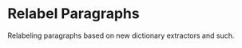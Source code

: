 Relabel Paragraphs
==================

Relabeling paragraphs based on new dictionary extractors and such.


